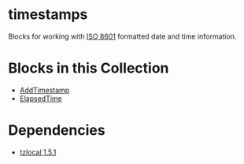 timestamps
===
Blocks for working with [ISO 8601](https://en.wikipedia.org/wiki/ISO_8601) formatted date and time information.

Blocks in this Collection
===
- [AddTimestamp](docs/add_timestamp_block.md)
- [ElapsedTime](docs/elapsed_time_block.md)

Dependencies
===
- [tzlocal 1.5.1](https://pypi.org/project/tzlocal/1.5.1/)
